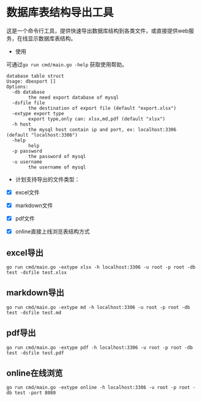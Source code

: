 # 数据库表结构导出工具

这是一个命令行工具，提供快速导出数据库结构到各类文件，或直接提供web服务，在线显示数据库表结构。

- 使用

可通过`go run cmd/main.go -help` 获取使用帮助。

```
database table struct
Usage: dbexport []
Options:
  -db database
    	the need export database of mysql
  -dsfile file
    	the destination of export file (default "export.xlsx")
  -extype export type
    	export type,only can: xlsx,md,pdf (default "xlsx")
  -h host
    	the mysql host contain ip and port, ex: localhost:3306 (default "localhost:3306")
  -help
    	help
  -p password
    	the password of mysql
  -u username
    	the username of mysql
```


- 计划支持导出的文件类型：
- [x] excel文件
- [x] markdown文件
- [x] pdf文件
- [x] online直接上线浏览表结构方式



## excel导出

```
go run cmd/main.go -extype xlsx -h localhost:3306 -u root -p root -db test -dsfile test.xlsx
```
## markdown导出

```
go run cmd/main.go -extype md -h localhost:3306 -u root -p root -db test -dsfile test.md
``` 

## pdf导出

```
go run cmd/main.go -extype pdf -h localhost:3306 -u root -p root -db test -dsfile test.pdf
```
 
## online在线浏览

```
go run cmd/main.go -extype online -h localhost:3306 -u root -p root -db test -port 8080
```
